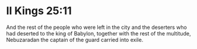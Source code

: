 # II Kings 25:11

And the rest of the people who were left in the city and the deserters who had deserted to the king of Babylon, together with the rest of the multitude, Nebuzaradan the captain of the guard carried into exile.
